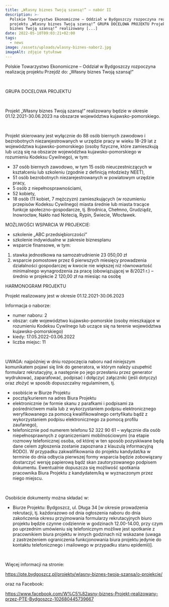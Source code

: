 ```yaml
---
title: „Własny biznes Twoją szansą!” – nabór II
description: >-
  Polskie Towarzystwo Ekonomiczne – Oddział w Bydgoszczy rozpoczyna realizację
  projektu „Własny biznes Twoją szansą!” GRUPA DOCELOWA PROJEKTU Projekt „Własny
  biznes Twoją szansą!” realizowany [...]
date: 2022-05-10T09:03:21+02:00
tags:
  - news
image: /assets/uploads/wlasny-biznes-nabor2.jpg
imageAlt: zdjęie tytułowe
---
```

Polskie Towarzystwo Ekonomiczne – Oddział w Bydgoszczy rozpoczyna realizację projektu Przejdź do: „Własny biznes Twoją szansą!”

<br>

GRUPA DOCELOWA PROJEKTU

<br>

Projekt „Własny biznes Twoją szansą!” realizowany będzie w okresie 01.12.2021-30.06.2023 na obszarze województwa kujawsko-pomorskiego.

<br>

Projekt skierowany jest wyłącznie do 88 osób biernych zawodowo i bezrobotnych niezarejestrowanych w urzędzie pracy w wieku 18-29 lat z województwa kujawsko-pomorskiego (osoby fizyczne, które zamieszkują lub uczą się na obszarze województwa kujawsko-pomorskiego w rozumieniu Kodeksu Cywilnego), w tym:

* 37 osób biernych zawodowo, w tym 15 osób nieuczestniczących w kształceniu lub szkoleniu (zgodnie z definicją młodzieży NEET),
* 51 osób bezrobotnych niezarejestrowanych w powiatowym urzędzie pracy,
* 5 osób z niepełnosprawnościami,
* 52 kobiety,
* 18 osób (11 kobiet, 7 mężczyzn) zamieszkujących (w rozumieniu przepisów Kodeksu Cywilnego) miasta średnie lub miasta tracące funkcje społeczno-gospodarcze, tj. Brodnica, Chełmno, Grudziądz, Inowrocław, Nakło nad Notecią, Rypin, Świecie, Włocławek.

MOŻLIWOŚCI WSPARCIA W PROJEKCIE:

* szkolenie „ABC przedsiębiorczości”
* szkolenie indywidualne w zakresie biznesplanu 
* wsparcie finansowe, w tym:

1. stawka jednostkowa na samozatrudnienie 23 050,00 zł
2. wsparcie pomostowe przez 6 pierwszych miesięcy prowadzenia działalności gospodarczej w kwocie nie większej niż równowartość minimalnego wynagrodzenia za pracę (obowiązującej w 8/2021 r.) – średnio w projekcie 2 120,00 zł na miesiąc na osobę

HARMONOGRAM PROJEKTU

Projekt realizowany jest w okresie 01.12.2021-30.06.2023

Informacja o naborze:

* numer naboru: 2
* obszar: całe województwo kujawsko-pomorskie (osoby mieszkające w rozumieniu Kodeksu Cywilnego lub uczące się na terenie województwa kujawsko-pomorskiego)
* kiedy: 17.05.2022-03.06.2022
* liczba miejsc: 11

<br>

UWAGA: najpóźniej w dniu rozpoczęcia naboru nad niniejszym komunikatem pojawi się link do generatora, w którym należy uzupełnić formularz rekrutacyjny, a następnie po jego przesłaniu przez generator wydrukować, zaparafować, podpisać i dołączyć załączniki (jeśli dotyczy) oraz złożyć w sposób dopuszczalny regulaminem, tj. 

* osobiście w Biurze Projektu
* pocztą/kurierem na adres Biura Projektu
* elektronicznie (w formie skanu z parafkami i podpisami za pośrednictwem maila lub z wykorzystaniem podpisu elektronicznego weryfikowanego za pomocą kwalifikowalnego certyfikatu bądź z wykorzystaniem podpisu elektronicznego za pomocą profilu zaufanego),
* telefonicznie pod numerem telefonu 52 322 90 61 – wyłącznie dla osób niepełnosprawnych z ograniczeniami mobilnościowymi (na etapie rozmowy telefonicznej osoba, od której w ten sposób pozyskiwane będą dane celem zgłoszenia zostanie zapoznana z klauzulą informacyjną RODO). W przypadku zakwalifikowania do projektu kandydat/ka w terminie do dnia odbycia pierwszej formy wsparcia będzie zobowiązany dostarczyć wersję papierową bądź skan zautoryzowanego podpisem dokumentu. Ewentualnie dopuszcza się możliwość spotkania pracownika Biura Projektu z kandydatem/ką w wyznaczonym przez niego miejscu.

<br>

Osobiście dokumenty można składać w:

* Biurze Projektu: Bydgoszcz, ul. Długa 34 \[w okresie prowadzenia rekrutacji, tj. każdorazowo od dnia ogłoszenia naboru do dnia zakończenia okresu przyjmowania formularzy rekrutacyjnych biuro projektu będzie czynne codziennie w godzinach 12.00-14.00, przy czym po uprzednim umówieniu się telefonicznym możliwe jest spotkanie z pracownikiem biura projektu w innych godzinach niż wskazane (uwaga z zastrzeżeniem ograniczenia funkcjonowania biura projektu jedynie do kontaktu telefonicznego i mailowego w przypadku stanu epidemii)].

<br>

Więcej informacji na stronie:

<https://pte.bydgoszcz.pl/projekty/wlasny-biznes-twoja-szansa/o-projekcie/>

oraz na Facebook:

<https://www.facebook.com/W%C5%82asny-biznes-Projekt-realizowany-przez-PTE-Bydgoszcz-102680445739667>

